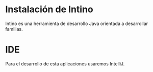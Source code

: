 # Instalación de Intino

Intino es una herramienta de desarrollo Java orientada a desarrollar familias.

# IDE

Para el desarrollo de esta aplicaciones usaremos IntelliJ.